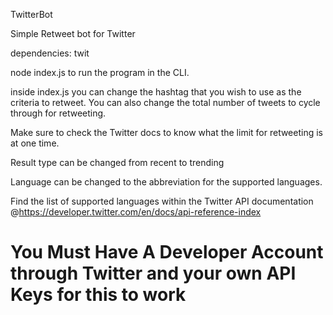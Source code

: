 
TwitterBot

Simple Retweet bot for Twitter

dependencies: twit

node index.js to run the program in the CLI.

inside index.js you can change the hashtag that you wish to use as the criteria to retweet. You can also change the total number of tweets to cycle through for retweeting.

Make sure to check the Twitter docs to know what the limit for retweeting is at one time.

Result type can be changed from recent to trending

Language can be changed to the abbreviation for the supported languages.

Find the list of supported languages within the Twitter API documentation @https://developer.twitter.com/en/docs/api-reference-index


# You Must Have A Developer Account through Twitter and your own API Keys for this to work 
